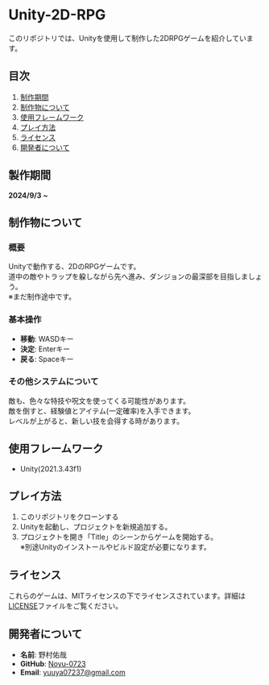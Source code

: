 # Unity-2D-RPG

このリポジトリでは、Unityを使用して制作した2DRPGゲームを紹介しています。

## 目次
1. [制作期間](#制作期間)
2. [制作物について](#制作物について)
3. [使用フレームワーク](#使用フレームワーク)
4. [プレイ方法](#プレイ方法)
5. [ライセンス](#ライセンス)
6. [開発者について](#開発者について)

## 製作期間
**2024/9/3 ~**

## 制作物について
### 概要
Unityで動作する、2DのRPGゲームです。  
道中の敵やトラップを躱しながら先へ進み、ダンジョンの最深部を目指しましょう。  
※まだ制作途中です。

### 基本操作
- **移動**: WASDキー
- **決定**: Enterキー
- **戻る**: Spaceキー

### その他システムについて
敵も、色々な特技や呪文を使ってくる可能性があります。  
敵を倒すと、経験値とアイテム(一定確率)を入手できます。  
レベルが上がると、新しい技を会得する時があります。

## 使用フレームワーク
- Unity(2021.3.43f1)

## プレイ方法
1. このリポジトリをクローンする
2. Unityを起動し、プロジェクトを新規追加する。
3. プロジェクトを開き「Title」のシーンからゲームを開始する。  
   ※別途Unityのインストールやビルド設定が必要になります。

## ライセンス
これらのゲームは、MITライセンスの下でライセンスされています。詳細は[LICENSE](LICENSE)ファイルをご覧ください。

## 開発者について
- **名前**: 野村佑哉  
- **GitHub**: [Noyu-0723](https://github.com/Noyu-0723)  
- **Email**: yuuya07237@gmail.com
